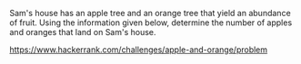 Sam's house has an apple tree and an orange tree that yield an abundance of fruit. Using the information given below, determine the number of apples and oranges that land on Sam's house.

https://www.hackerrank.com/challenges/apple-and-orange/problem